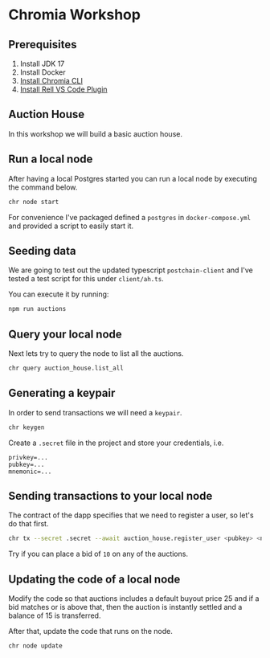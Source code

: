 # Chromia Workshop

## Prerequisites
1. Install JDK 17
2. Install Docker
3. [Install Chromia CLI](https://docs.chromia.com/getting-started/dev-setup/backend/cli-installation)
4. [Install Rell VS Code Plugin](https://docs.chromia.com/getting-started/dev-setup/backend/vscode-installation)

## Auction House

In this workshop we will build a basic auction house.

## Run a local node

After having a local Postgres started you can run a local node by executing the command below.

```bash
chr node start
```

For convenience I've packaged defined a `postgres` in `docker-compose.yml` and provided a script to easily start it.

## Seeding data
We are going to test out the updated typescript `postchain-client` and I've tested a test script for this under `client/ah.ts`.

You can execute it by running:
```bash
npm run auctions
```

## Query your local node

Next lets try to query the node to list all the auctions.
```bash
chr query auction_house.list_all
```

## Generating a keypair
In order to send transactions we will need a `keypair`.
```bash
chr keygen
```
Create a `.secret` file in the project and store your credentials, i.e.
```
privkey=...
pubkey=...
mnemonic=...
```

## Sending transactions to your local node
The contract of the dapp specifies that we need to register a user, so let's do that first.
```bash
chr tx --secret .secret --await auction_house.register_user <pubkey> <name>
```

Try if you can place a bid of `10` on any of the auctions.

## Updating the code of a local node

Modify the code so that auctions includes a default buyout price 25 and if a bid matches or is above that, then the auction is instantly settled and a balance of 15 is transferred.

After that, update the code that runs on the node.

```bash
chr node update
```